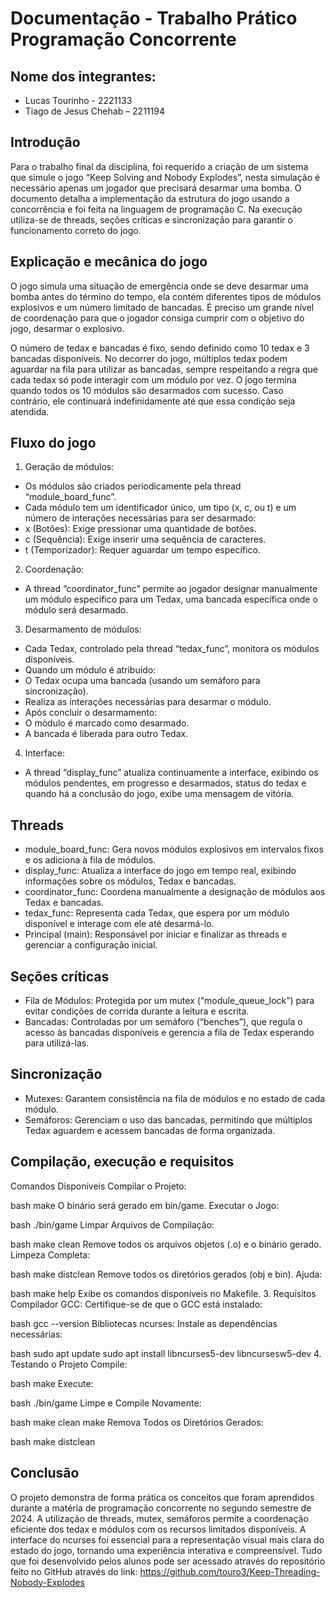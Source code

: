# Documentação - Trabalho Prático Programação Concorrente

## Nome dos integrantes:
- Lucas Tourinho - 2221133
- Tiago de Jesus Chehab – 2211194

## Introdução
Para o trabalho final da disciplina, foi requerido a criação de um sistema que simule o jogo “Keep Solving and Nobody Explodes”, nesta simulação é necessário apenas um jogador que precisará desarmar uma bomba. O documento detalha a  implementação da estrutura do jogo usando a concorrência e foi feita na linguagem de programação C. Na execução utiliza-se de threads, seções críticas e sincronização para garantir o funcionamento correto do jogo.

## Explicação e mecânica do jogo
O jogo simula uma situação de emergência onde se deve desarmar uma bomba antes do término do tempo, ela contém diferentes tipos de módulos explosivos e um número limitado de bancadas. É preciso um grande nível de coordenação para que o jogador consiga cumprir com o objetivo do jogo,  desarmar o explosivo.

O número de tedax e bancadas é fixo, sendo definido como 10 tedax e 3 bancadas disponíveis. No decorrer do jogo, múltiplos tedax podem aguardar na fila para utilizar as bancadas, sempre respeitando a regra que cada tedax só pode interagir com um módulo por vez. O jogo termina quando todos os 10 módulos são desarmados com sucesso. Caso contrário, ele continuará indefinidamente até que essa condição seja atendida.

## Fluxo do jogo
1. Geração de módulos:
- Os módulos são criados periodicamente pela thread “module_board_func”.
- Cada módulo tem um identificador único, um tipo (x, c, ou t) e um número de interações necessárias para ser desarmado:
- x (Botões): Exige pressionar uma quantidade de botões.
- c (Sequência): Exige inserir uma sequência de caracteres.
- t (Temporizador): Requer aguardar um tempo específico.
2. Coordenação:
- A thread “coordinator_func” permite ao jogador designar manualmente um módulo específico para um Tedax, uma bancada específica onde o módulo será desarmado.
3. Desarmamento de módulos:
- Cada Tedax, controlado pela thread “tedax_func”, monitora os módulos disponíveis.
- Quando um módulo é atribuído:
- O Tedax ocupa uma bancada (usando um semáforo para sincronização).
- Realiza as interações necessárias para desarmar o módulo.
- Após concluir o desarmamento:
- O módulo é marcado como desarmado.
- A bancada é liberada para outro Tedax.
4. Interface: 
- A thread “display_func” atualiza continuamente a interface, exibindo os módulos pendentes, em progresso e desarmados, status do tedax e quando há a conclusão do jogo, exibe uma mensagem de vitória.

## Threads
- module_board_func: Gera novos módulos explosivos em intervalos fixos e os adiciona à fila de módulos.
- display_func: Atualiza a interface do jogo em tempo real, exibindo informações sobre os módulos, Tedax e bancadas.
- coordinator_func: Coordena manualmente a designação de módulos aos Tedax e bancadas.
- tedax_func: Representa cada Tedax, que espera por um módulo disponível e interage com ele até desarmá-lo.
- Principal (main): Responsável por iniciar e finalizar as threads e gerenciar a configuração inicial.

## Seções críticas
- Fila de Módulos: Protegida por um mutex (“module_queue_lock”) para evitar condições de corrida durante a leitura e escrita.
- Bancadas: Controladas por um semáforo (“benches”), que regula o acesso às bancadas disponíveis e gerencia a fila de Tedax esperando para utilizá-las.

## Sincronização
- Mutexes: Garantem consistência na fila de módulos e no estado de cada módulo.
- Semáforos: Gerenciam o uso das bancadas, permitindo que múltiplos Tedax aguardem e acessem bancadas de forma organizada.

## Compilação, execução e requisitos



Comandos Disponíveis
Compilar o Projeto:

bash
make
O binário será gerado em bin/game.
Executar o Jogo:

bash
./bin/game
Limpar Arquivos de Compilação:

bash
make clean
Remove todos os arquivos objetos (.o) e o binário gerado.
Limpeza Completa:

bash
make distclean
Remove todos os diretórios gerados (obj e bin).
Ajuda:

bash
make help
Exibe os comandos disponíveis no Makefile.
3. Requisitos
Compilador GCC: Certifique-se de que o GCC está instalado:

bash
gcc --version
Bibliotecas ncurses: Instale as dependências necessárias:

bash
sudo apt update
sudo apt install libncurses5-dev libncursesw5-dev
4. Testando o Projeto
Compile:

bash
make
Execute:

bash
./bin/game
Limpe e Compile Novamente:

bash
make clean
make
Remova Todos os Diretórios Gerados:

bash
make distclean

## Conclusão
O projeto demonstra de forma prática os conceitos que foram aprendidos durante a matéria de programação concorrente no segundo semestre de 2024. A utilização de threads, mutex, semáforos permite a coordenação eficiente dos tedax e módulos com os recursos limitados disponíveis. A interface do ncurses foi essencial para a representação visual mais clara do estado do jogo, tornando uma experiência interativa e compreensível.
Tudo que foi desenvolvido pelos alunos pode ser acessado através do repositório feito no GitHub através do link: https://github.com/touro3/Keep-Threading-Nobody-Explodes
